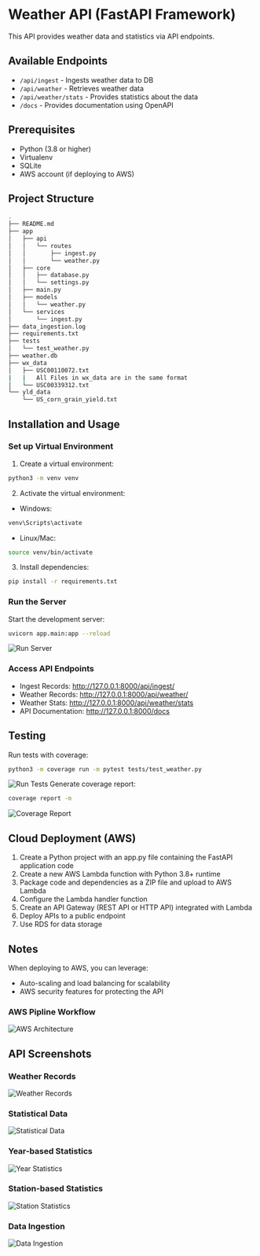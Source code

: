 # Weather API (FastAPI Framework)

This API provides weather data and statistics via API endpoints.

## Available Endpoints

- `/api/ingest` - Ingests weather data to DB
- `/api/weather` - Retrieves weather data
- `/api/weather/stats` - Provides statistics about the data
- `/docs` - Provides documentation using OpenAPI

## Prerequisites

- Python (3.8 or higher)
- Virtualenv
- SQLite
- AWS account (if deploying to AWS)


## Project Structure

```bash
.
├── README.md
├── app
│   ├── api
│   │   └── routes
│   │       ├── ingest.py
│   │       └── weather.py
│   ├── core
│   │   ├── database.py
│   │   └── settings.py
│   ├── main.py
│   ├── models
│   │   └── weather.py
│   └── services
│       └── ingest.py
├── data_ingestion.log
├── requirements.txt
├── tests
│   └── test_weather.py
├── weather.db
├── wx_data
│   ├── USC00110072.txt
|   |   All Files in wx_data are in the same format
│   └── USC00339312.txt
└── yld_data
    └── US_corn_grain_yield.txt


```
## Installation and Usage

### Set up Virtual Environment

1. Create a virtual environment:
```bash
python3 -m venv venv
```

2. Activate the virtual environment:
- Windows:
```bash
venv\Scripts\activate
```
- Linux/Mac:
```bash
source venv/bin/activate
```

3. Install dependencies:
```bash
pip install -r requirements.txt
```

### Run the Server

Start the development server:
```bash
uvicorn app.main:app --reload
```
![Run Server](./.screenshots/image_run_server.png)

### Access API Endpoints

- Ingest Records: http://127.0.0.1:8000/api/ingest/
- Weather Records: http://127.0.0.1:8000/api/weather/
- Weather Stats: http://127.0.0.1:8000/api/weather/stats
- API Documentation: http://127.0.0.1:8000/docs

## Testing

Run tests with coverage:
```bash
python3 -m coverage run -m pytest tests/test_weather.py
```
![Run Tests](./.screenshots/test_cases.png)
Generate coverage report:
```bash
coverage report -m
```
![Coverage Report](./.screenshots/coverage_report.png)
## Cloud Deployment (AWS)

1. Create a Python project with an app.py file containing the FastAPI application code
2. Create a new AWS Lambda function with Python 3.8+ runtime
3. Package code and dependencies as a ZIP file and upload to AWS Lambda
4. Configure the Lambda handler function
5. Create an API Gateway (REST API or HTTP API) integrated with Lambda
6. Deploy APIs to a public endpoint
7. Use RDS for data storage

## Notes

When deploying to AWS, you can leverage:
- Auto-scaling and load balancing for scalability
- AWS security features for protecting the API

### AWS Pipline Workflow
![AWS Architecture](./.screenshots/aws.png)
## API Screenshots

### Weather Records
![Weather Records](./.screenshots/image4.png)

### Statistical Data
![Statistical Data](./.screenshots/alldata.png)

### Year-based Statistics
![Year Statistics](./.screenshots/image2.png)

### Station-based Statistics
![Station Statistics](./.screenshots/image3.png)

### Data Ingestion
![Data Ingestion](./.screenshots/image5.png)

